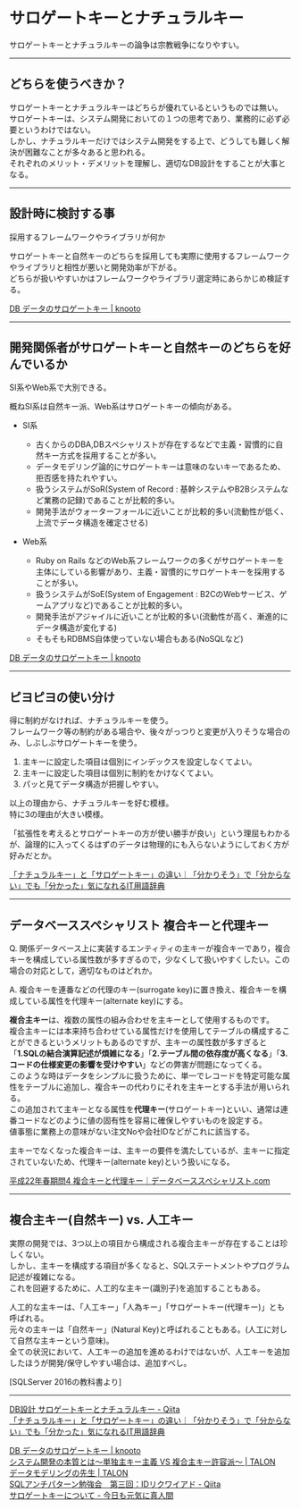 # サロゲートキーとナチュラルキー

サロゲートキーとナチュラルキーの論争は宗教戦争になりやすい。  

---

## どちらを使うべきか？

サロゲートキーとナチュラルキーはどちらが優れているというものでは無い。  
サロゲートキーは、システム開発においての１つの思考であり、業務的に必ず必要というわけではない。  
しかし、ナチュラルキーだけではシステム開発をする上で、どうしても難しく解決が困難なことが多々あると思われる。  
それぞれのメリット・デメリットを理解し、適切なDB設計をすることが大事となる。  

---

## 設計時に検討する事

採用するフレームワークやライブラリが何か  

サロゲートキーと自然キーのどちらを採用しても実際に使用するフレームワークやライブラリと相性が悪いと開発効率が下がる。  
どちらが扱いやすいかはフレームワークやライブラリ選定時にあらかじめ検証する。  

[DB データのサロゲートキー | knooto](https://knooto.info/software-design-surrogate-key/)  

---

## 開発関係者がサロゲートキーと自然キーのどちらを好んでいるか

SI系やWeb系で大別できる。  

概ねSI系は自然キー派、Web系はサロゲートキーの傾向がある。  

- SI系  
  - 古くからのDBA,DBスペシャリストが存在するなどで主義・習慣的に自然キー方式を採用することが多い。  
  - データモデリング論的にサロゲートキーは意味のないキーであるため、拒否感を持たれやすい。  
  - 扱うシステムがSoR(System of Record : 基幹システムやB2Bシステムなど業務の記録)であることが比較的多い。  
  - 開発手法がウォーターフォールに近いことが比較的多い(流動性が低く、上流でデータ構造を確定させる)  

- Web系  
  - Ruby on Rails などのWeb系フレームワークの多くがサロゲートキーを主体にしている影響があり、主義・習慣的にサロゲートキーを採用することが多い。  
  - 扱うシステムがSoE(System of Engagement : B2CのWebサービス、ゲームアプリなど)であることが比較的多い。  
  - 開発手法がアジャイルに近いことが比較的多い(流動性が高く、漸進的にデータ構造が変化する)  
  - そもそもRDBMS自体使っていない場合もある(NoSQLなど)  

[DB データのサロゲートキー | knooto](https://knooto.info/software-design-surrogate-key/)  

---

## ピヨピヨの使い分け  

得に制約がなければ、ナチュラルキーを使う。  
フレームワーク等の制約がある場合や、後々がっつりと変更が入りそうな場合のみ、しぶしぶサロゲートキーを使う。  

1. 主キーに設定した項目は個別にインデックスを設定しなくてよい。  
2. 主キーに設定した項目は個別に制約をかけなくてよい。  
3. パッと見てデータ構造が把握しやすい。  

以上の理由から、ナチュラルキーを好む模様。  
特に3の理由が大きい模様。  

「拡張性を考えるとサロゲートキーの方が使い勝手が良い」という理屈もわかるが、論理的に入ってくるはずのデータは物理的にも入らないようにしておく方が好みだとか。  

[「ナチュラルキー」と「サロゲートキー」の違い｜「分かりそう」で「分からない」でも「分かった」気になれるIT用語辞典](https://wa3.i-3-i.info/diff100key.html)  

---

## データベーススペシャリスト 複合キーと代理キー

Q. 関係データベース上に実装するエンティティの主キーが複合キーであり，複合キーを構成している属性数が多すぎるので，少なくして扱いやすくしたい。この場合の対応として，適切なものはどれか。  

A. 複合キーを連番などの代理のキー(surrogate key)に置き換え、複合キーを構成している属性を代理キー(alternate key)にする。  

**複合主キー**は、複数の属性の組み合わせを主キーとして使用するものです。  
複合主キーには本来持ち合わせている属性だけを使用してテーブルの構成することができるというメリットもあるのですが、主キーの属性数が多すぎると「**1.SQLの結合演算記述が煩雑になる**」「**2.テーブル間の依存度が高くなる**」「**3.コードの仕様変更の影響を受けやすい**」などの弊害が問題になってくる。  
このような時はデータをシンプルに扱うために、単一でレコードを特定可能な属性をテーブルに追加し、複合キーの代わりにそれを主キーとする手法が用いられる。  
この追加されて主キーとなる属性を**代理キー**(サロゲートキー)といい、通常は連番コードなどのように値の固有性を容易に確保しやすいものを設定する。  
値事態に業務上の意味がない注文Noや会社IDなどがこれに該当する。  

主キーでなくなった複合キーは、主キーの要件を満たしているが、主キーに指定されていないため、代理キー(alternate key)という扱いになる。  

[平成22年春期問4 複合キーと代理キー｜データベーススペシャリスト.com](https://www.db-siken.com/kakomon/22_haru/am2_4.html)  

---

## 複合主キー(自然キー) vs. 人工キー

実際の開発では、3つ以上の項目から構成される複合主キーが存在することは珍しくない。  
しかし、主キーを構成する項目が多くなると、SQLステートメントやプログラム記述が複雑になる。  
これを回避するために、人工的な主キー(識別子)を追加することもある。  

人工的な主キーは、「人工キー」「人為キー」「サロゲートキー(代理キー)」とも呼ばれる。  
元々の主キーは「自然キー」(Natural Key)と呼ばれることもある。(人工に対して自然な主キーという意味)。  
全ての状況において、人工キーの追加を進めるわけではないが、人工キーを追加したほうが開発/保守しやすい場合は、追加すべし。  

[SQLServer 2016の教科書より]  

---

[DB設計 サロゲートキーとナチュラルキー - Qiita](https://qiita.com/masapiko/items/05c393379c2eb42c86f5)  
[「ナチュラルキー」と「サロゲートキー」の違い｜「分かりそう」で「分からない」でも「分かった」気になれるIT用語辞典](https://wa3.i-3-i.info/diff100key.html)  

[DB データのサロゲートキー | knooto](https://knooto.info/software-design-surrogate-key/)  
[システム開発の本質とは～単独主キー主義 VS 複合主キー許容派～ | TALON](https://talon.jp/info/345/)  
[データモデリングの先生 | TALON](https://talon.jp/info/324/)  
[SQLアンチパターン勉強会　第三回：IDリクワイアド - Qiita](https://qiita.com/ayayo/items/ba38853bca0c2cc2acb7)  
[サロゲートキーについて - 今日も元気に真人間](https://glory-hm.hatenablog.com/entry/2018/05/12/130000)  
